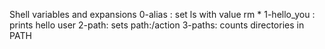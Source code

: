 Shell variables and expansions
0-alias : set ls with value rm *
1-hello_you : prints hello user
2-path: sets path:/action
3-paths: counts directories in PATH
